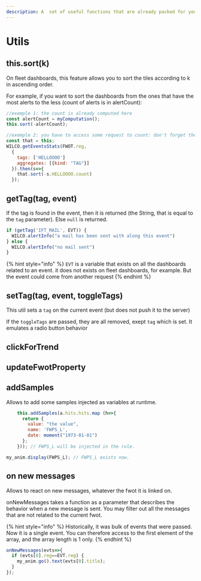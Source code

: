 ```yaml
---
description: A  set of useful functions that are already packed for you
---
```


# Utils

## this.sort(k)

On fleet dashboards, this feature allows you to sort the tiles according to k in ascending order.

For example, if you want to sort the dashboards from the ones that have the most alerts to the less (count of alerts is in alertCount):

```javascript
//exemple 1: the count is already computed here
const alertCount = myComputation();
this.sort(-alertCount);

//exemple 2: you have to access some request to count: don't forget the context
const that = this;
WILCO.getEventsStats(FWOT.reg, 
  {
    tags: ['HELLOOOO']
    aggregates: [{kind: "TAG"}]
  }).then(s=>{
    that.sort(-s.HELLOOOO.count)
  });
```

## getTag(tag, event)

If the tag is found in the event, then it is returned (the String, that is equal to the `tag` parameter). Else `null` is returned.

```javascript
if (getTag('IFT_MAIL', EVT)) {
  WILCO.alertInfo("a mail has been sent with along this event")
} else {
  WILCO.alertInfo("no mail sent")
}
```

{% hint style="info" %}
`EVT` is a variable that exists on all the dashboards related to an event. it does not exists on fleet dashboards, for example. But the event could come from another request
{% endhint %}

## setTag(tag, event, toggleTags)

This util sets a `tag` on the current event (but does not push it to the server)

If the `toggleTags` are passed, they are all removed, exept `tag` which is set. It emulates a radio button behavior

## clickForTrend

## updateFwotProperty

## addSamples

Allows to add some samples injected as variables at runtime.

```javascript
    this.addSamples(a.hits.hits.map (h=>{
      return {
        value: "the value",
        name: 'FWPS_L',
        date: moment("1973-01-01")
      };
    })); // FWPS_L will be injected in the rule.
```

```javascript
my_anim.display(FWPS_L); // FWPS_L exists now.
```

## on new messages

Allows to react on new messages, whatever the fwot it is linked on.

onNewMessages takes a function as a parameter that describes the behavior when a new message is sent. You may filter out all the messages that are not related to the current fwot.

{% hint style="info" %}
Historically, it was bulk of events that were passed. Now it is a single event. You can therefore access to the first element of the array, and the array length is 1 only.
{% endhint %}

```javascript
onNewMessages(evts=>{ 
  if (evts[0].reg==EVT.reg) {
    my_anim.go().text(evts[0].title); 
  }
});
```
